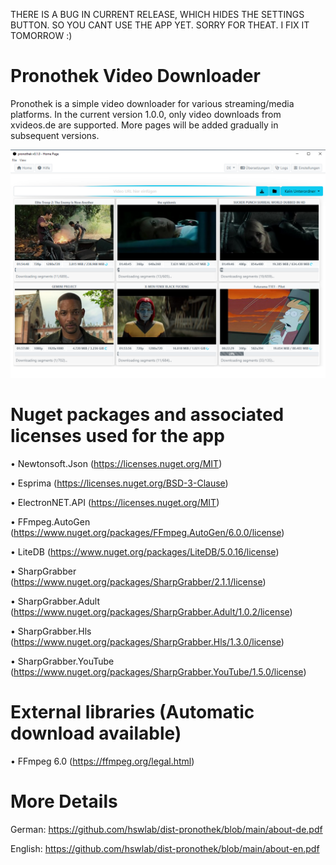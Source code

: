 THERE IS A BUG IN CURRENT RELEASE, WHICH HIDES THE SETTINGS BUTTON. SO YOU CANT USE THE APP YET. SORRY FOR THEAT. I FIX IT TOMORROW :)


# Pronothek Video Downloader
Pronothek is a simple video downloader for various streaming/media platforms. In 
the current version 1.0.0, only video downloads from xvideos.de are supported. More pages will be 
added gradually in subsequent versions.

![preview](https://github.com/hswlab/dist-pronothek/blob/main/Screenshot.png)

# Nuget packages and associated licenses used for the app

• Newtonsoft.Json (https://licenses.nuget.org/MIT)

• Esprima (https://licenses.nuget.org/BSD-3-Clause)

• ElectronNET.API (https://licenses.nuget.org/MIT)

• FFmpeg.AutoGen (https://www.nuget.org/packages/FFmpeg.AutoGen/6.0.0/license)

• LiteDB (https://www.nuget.org/packages/LiteDB/5.0.16/license)

• SharpGrabber (https://www.nuget.org/packages/SharpGrabber/2.1.1/license)

• SharpGrabber.Adult (https://www.nuget.org/packages/SharpGrabber.Adult/1.0.2/license)

• SharpGrabber.Hls (https://www.nuget.org/packages/SharpGrabber.Hls/1.3.0/license)

• SharpGrabber.YouTube (https://www.nuget.org/packages/SharpGrabber.YouTube/1.5.0/license)

# External libraries (Automatic download available)
• FFmpeg 6.0 (https://ffmpeg.org/legal.html)

# More Details
German: https://github.com/hswlab/dist-pronothek/blob/main/about-de.pdf

English: https://github.com/hswlab/dist-pronothek/blob/main/about-en.pdf
